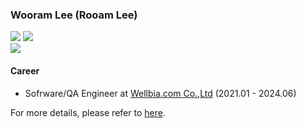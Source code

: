 ### Wooram Lee (Rooam Lee)
[![](https://img.shields.io/badge/Gmail-black?logo=gmail&logoColor=white)](mailto:leewr9@gmail.com)
[![](https://img.shields.io/badge/LinkedIn-black?logo=inspire&logoColor=white)](https://www.linkedin.com/in/rooam-lee)	
[![](https://img.shields.io/badge/Twitter-black?logo=x&logoColor=white)](https://x.com/rooam_lee)	

#### Career
- Sofrware/QA Engineer at [Wellbia.com Co.,Ltd](https://www.wellbia.com/) (2021.01 - 2024.06)

For more details, please refer to [here](https://github.com/leewr9/leewr9/blob/master/RESUME.md).
